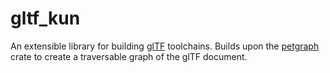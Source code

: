 # gltf_kun

An extensible library for building [glTF](https://github.com/KhronosGroup/glTF) toolchains.
Builds upon the [petgraph](https://crates.io/crates/petgraph) crate to create a traversable graph of the glTF document.

